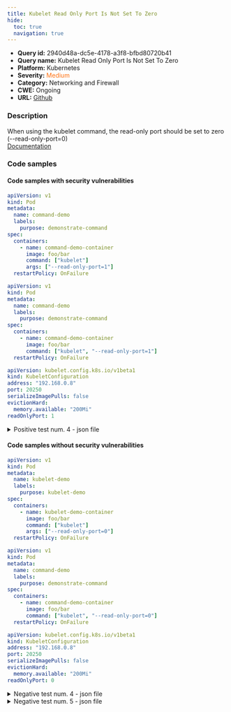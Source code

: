 ```yaml
---
title: Kubelet Read Only Port Is Not Set To Zero
hide:
  toc: true
  navigation: true
---
```


<style>
  .highlight .hll {
    background-color: #ff171742;
  }
  .md-content {
    max-width: 1100px;
    margin: 0 auto;
  }
</style>

-   **Query id:** 2940d48a-dc5e-4178-a3f8-bfbd80720b41
-   **Query name:** Kubelet Read Only Port Is Not Set To Zero
-   **Platform:** Kubernetes
-   **Severity:** <span style="color:#ff7213">Medium</span>
-   **Category:** Networking and Firewall
-   **CWE:** Ongoing
-   **URL:** [Github](https://github.com/Checkmarx/kics/tree/master/assets/queries/k8s/kubelet_read_only_port_is_not_set_to_zero)

### Description
When using the kubelet command, the read-only port should be set to zero (--read-only-port=0)<br>
[Documentation](https://kubernetes.io/docs/tasks/inject-data-application/define-command-argument-container/)

### Code samples
#### Code samples with security vulnerabilities
```yaml title="Positive test num. 1 - yaml file" hl_lines="11"
apiVersion: v1
kind: Pod
metadata:
  name: command-demo
  labels:
    purpose: demonstrate-command
spec:
  containers:
    - name: command-demo-container
      image: foo/bar
      command: ["kubelet"]
      args: ["--read-only-port=1"]
  restartPolicy: OnFailure

```
```yaml title="Positive test num. 2 - yaml file" hl_lines="11"
apiVersion: v1
kind: Pod
metadata:
  name: command-demo
  labels:
    purpose: demonstrate-command
spec:
  containers:
    - name: command-demo-container
      image: foo/bar
      command: ["kubelet", "--read-only-port=1"]
  restartPolicy: OnFailure

```
```yaml title="Positive test num. 3 - yaml file" hl_lines="8"
apiVersion: kubelet.config.k8s.io/v1beta1
kind: KubeletConfiguration
address: "192.168.0.8"
port: 20250
serializeImagePulls: false
evictionHard:
  memory.available: "200Mi"
readOnlyPort: 1

```
<details><summary>Positive test num. 4 - json file</summary>

```json hl_lines="5"
{
    "kind": "KubeletConfiguration",
    "apiVersion": "kubelet.config.k8s.io/v1beta1",
    "address": "192.168.0.8",
    "readOnlyPort": 1
  }
```
</details>


#### Code samples without security vulnerabilities
```yaml title="Negative test num. 1 - yaml file"
apiVersion: v1
kind: Pod
metadata:
  name: kubelet-demo
  labels:
    purpose: kubelet-demo
spec:
  containers:
    - name: kubelet-demo-container
      image: foo/bar
      command: ["kubelet"]
      args: ["--read-only-port=0"]
  restartPolicy: OnFailure

```
```yaml title="Negative test num. 2 - yaml file"
apiVersion: v1
kind: Pod
metadata:
  name: command-demo
  labels:
    purpose: demonstrate-command
spec:
  containers:
    - name: command-demo-container
      image: foo/bar
      command: ["kubelet", "--read-only-port=0"]
  restartPolicy: OnFailure

```
```yaml title="Negative test num. 3 - yaml file"
apiVersion: kubelet.config.k8s.io/v1beta1
kind: KubeletConfiguration
address: "192.168.0.8"
port: 20250
serializeImagePulls: false
evictionHard:
  memory.available: "200Mi"
readOnlyPort: 0

```
<details><summary>Negative test num. 4 - json file</summary>

```json
{
    "kind": "KubeletConfiguration",
    "apiVersion": "kubelet.config.k8s.io/v1beta1",
    "address": "192.168.0.8",
    "readOnlyPort": 0
  }
```
</details>
<details><summary>Negative test num. 5 - json file</summary>

```json
{
    "kind": "KubeletConfiguration",
    "apiVersion": "kubelet.config.k8s.io/v1beta1",
    "address": "192.168.0.8"
  }
```
</details>
